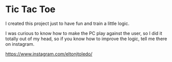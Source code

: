 # Tic Tac Toe
I created this project just to have fun and train a little logic.

I was curious to know how to make the PC play against the user, so I did it totally out of my head, so if you know how to improve the logic, tell me there on instagram.

https://www.instagram.com/eltonjtoledo/